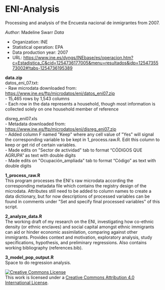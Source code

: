 # ENI-Analysis
Processing and analysis of the Encuesta nacional de inmigrantes from 2007.

*Author*: Madeline Swarr
*Data*  
- Organization: INE  
- Statistical operation: EPA  
- Data production year: 2007    
- URL: https://www.ine.es/dyngs/INEbase/es/operacion.htm?c=Estadistica_C&cid=1254736177005&menu=resultados&idp=1254735573002#!tabs-1254736195389

**data.zip**  
datos_eni_07.txt:  
    - Raw microdata downloaded from: https://www.ine.es/ftp/microdatos/eni/datos_eni07.zip  
    - 15,465 rows by 1,543 columns  
    - Each row in the data represents a household, though most information is collected solely on one household member of reference  
    
disreg_eni07.xls  
    - Metadata downloaded from: https://www.ine.es/ftp/microdatos/eni/disreg_eni07.zip  
    - Added column F named "Keep" where any cell value of "Yes" will signal the corresponding variable to be kept in 1_process.raw.R. Edit this column to keep or             get rid of certain variables.  
    - Made edits on "Sector de actividad" tab to format “CÓDIGOS QUE AGRUPA” as text with double digits  
    - Made edits on "Ocupación_ampliada" tab to format “​​Código” as text with double digits  

**1_process_raw.R**  
This program processes the ENI's raw microdata according the corresponding metadata file which contains the registry design of the microdata. Attributes still need to be added to column names to create a data dictionary, but for now descriptions of processed variables can be found in comments under "Set and specify final processed variables" of this script.

**2_analyze_data.R**  
The working draft of my research on the ENI, investigating how co-ethnic density (or ethnic enclaves) and social capital amongst ethnic immigrants can aid or hinder economic assimilation, comparing against other immigrants. Provides context and motivation, exploratory analysis, study specifications, hypothesis, and preliminary regressions. Also contains working bibliography (references.bib). 

**3_model_pop_output.R**  
Space to do regression analysis. 

<a rel="license" href="http://creativecommons.org/licenses/by/4.0/"><img alt="Creative Commons License" style="border-width:0" src="https://i.creativecommons.org/l/by/4.0/88x31.png" /></a><br />This work is licensed under a <a rel="license" href="http://creativecommons.org/licenses/by/4.0/">Creative Commons Attribution 4.0 International License</a>.
